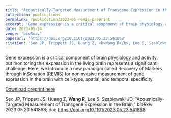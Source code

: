 ```yaml
---
title: "Acoustically-Targeted Measurement of Transgene Expression in the Brain"
collection: publications
permalink: /publication/2023-05-remis-preprint
excerpt: 'Gene expression is a critical component of brain physiology and activity, but monitoring this expression in the living brain represents a significant challenge. Here, we introduce a new paradigm called Recovery of Markers through InSonation (REMIS) for noninvasive measurement of gene expression in the brain with cell-type, spatial, and temporal specificity.'
date: 2023-05-24
venue: 'bioRxiv'
paperurl: 'https://doi.org/10.1101/2023.05.23.541868'
citation: 'Seo JP, Trippett JS, Huang Z, <b>Wang R</b>, Lee S, Szablowski JO, &quot;Acoustically-Targeted Measurement of Transgene Expression in the Brain,&quot; <i>bioRxiv</i> 2023.05.23.541868'
---
```

Gene expression is a critical component of brain physiology and activity, but monitoring this expression in the living brain represents a significant challenge. Here, we introduce a new paradigm called Recovery of Markers through InSonation (REMIS) for noninvasive measurement of gene expression in the brain with cell-type, spatial, and temporal specificity.

[Download preprint here](https://doi.org/10.1101/2023.05.23.541868)

Seo JP, Trippett JS, Huang Z, <b>Wang R</b>, Lee S, Szablowski JO, "Acoustically-Targeted Measurement of Transgene Expression in the Brain," <i>bioRxiv</i> 2023.05.23.541868; doi: <https://doi.org/10.1101/2023.05.23.541868> ​
